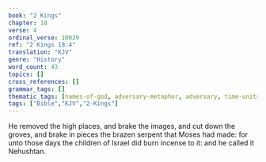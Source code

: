 ```yaml
---
book: "2 Kings"
chapter: 18
verse: 4
ordinal_verse: 10029
ref: "2 Kings 18:4"
translation: "KJV"
genre: "History"
word_count: 43
topics: []
cross_references: []
grammar_tags: []
thematic_tags: [names-of-god, adversary-metaphor, adversary, time-units, time]
tags: ["Bible","KJV","2-Kings"]
---
```

He removed the high places, and brake the images, and cut down the groves, and brake in pieces the brazen serpent that Moses had made: for unto those days the children of Israel did burn incense to it: and he called it Nehushtan.
